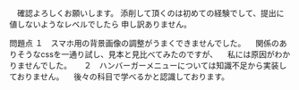 　確認よろしくお願いします。
添削して頂くのは初めての経験でして、提出に値しないようなレベルでしたら
申し訳ありません。

問題点
１　スマホ用の背景画像の調整がうまくできませんでした。
　関係のありそうなcssを一通り試し、見本と見比べてみたのですが、
　私には原因がわかりませんでした。
　
２　ハンバーガーメニューについては知識不足から実装しておりません。
　後々の科目で学べるかと認識しております。